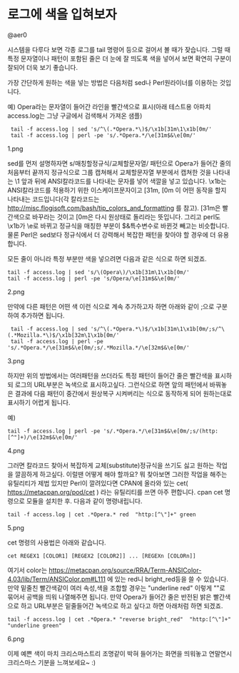 # 로그에 색을 입혀보자

@aer0

시스템을 다루다 보면 각종 로그를 tail 명령어 등으로 걸어서 볼 때가 잦습니다. 그럴 때 특정 문자열이나 패턴이 포함된 줄은 더 눈에 잘 띄도록 색을 넣어서 보면 확연히 구분이 잘되어 더욱 보기 좋습니다.

가장 간단하게 원하는 색을 넣는 방법은 다음처럼 sed나 Perl원라이너를 이용하는 것입니다.

예) Opera라는 문자열이 들어간 라인을 빨간색으로 표시(아래 테스트용 아파치 access.log는 그냥 구글에서 검색해서 가져온 샘플)

```
 tail -f access.log | sed 's/^\(.*Opera.*\)$/\x1b[31m\1\x1b[0m/'
 tail -f access.log | perl -pe 's/.*Opera.*/\e[31m$&\e[0m/'
```
1.png

sed를 먼저 설명하자면 s/매칭할정규식/교체할문자열/ 패턴으로 Opera가 들어간 줄의 처음부터 끝까지 정규식으로 그룹 캡쳐해서 교체할문자열 부분에서 캡쳐한 것을 나타내는 \1 앞과 뒤에 ANSI칼라코드를 나타내는 문자를 넣어 색깔을 넣고 있습니다. \x1b는 ANSI칼라코드를 적용하기 위한 이스케이프문자이고 [31m, [0m 이 어떤 동작을 할지 나타내는 코드입니다(각 칼라코드는 http://misc.flogisoft.com/bash/tip_colors_and_formatting 를 참고). [31m은 빨간색으로 바꾸라는 것이고 [0m은 다시 원상태로 돌리라는 뜻입니다. 그리고 perl도 \x1b가 \e로 바뀌고 정규식을 매칭한 부분이 $&특수변수로 바뀐것 빼고는 비슷합니다. 물론 Perl은 sed보다 정규식에서 더 강력해서 복잡한 패턴을 찾아야 할 경우에 더 유용합니다.

모든 줄이 아니라 특정 부분만 색을 넣으려면 다음과 같은 식으로 하면 되겠죠.

```
tail -f access.log | sed 's/\(Opera\)/\x1b[31m\1\x1b[0m/'
tail -f access.log | perl -pe 's/Opera/\e[31m$&\e[0m/'
````

2.png

만약에 다른 패턴은 어떤 색 이런 식으로 계속 추가하고자 하면 아래와 같이 ;으로 구분하여 추가하면 됩니다.

```
 tail -f access.log | sed 's/^\(.*Opera.*\)$/\x1b[31m\1\x1b[0m/;s/^\(.*Mozilla.*\)$/\x1b[32m\1\x1b[0m/'
 tail -f access.log | perl -pe 's/.*Opera.*/\e[31m$&\e[0m/;s/.*Mozilla.*/\e[32m$&\e[0m/'
``` 

3.png

하지만 위의 방법에서는 여러패턴을 쓰더라도 특정 패턴이 들어간 줄은 빨간색을 표시하되 로그의 URL부분은 녹색으로 표시하고싶다. 그런식으로 하면 앞의 패턴에서 바꿔놓은 결과에 다음 패턴이 중간에서 원상복구 시켜버리는 식으로 동작하게 되어 원하는대로 표시하기 어렵게 됩니다.

예)
```
tail -f access.log | perl -pe 's/.*Opera.*/\e[31m$&\e[0m/;s/(http:[^"]+)/\e[32m$&\e[0m/'
```

4.png

그러면 칼라코드 찾아서 복잡하게 교체(substitute)정규식을 쓰기도 싫고 원하는 작업을 깔끔하게 하고싶다. 이럴땐 어떻게 해야 할까요? 뭐 찾아보면 그러한 작업을 해주는 유틸리티가 제법 있지만 Perl이 깔려있다면 CPAN에 올라와 있는 cet( https://metacpan.org/pod/cet ) 라는 유틸리티를 쓰면 아주 편합니다. cpan cet 명령으로 모듈을 설치한 후. 다음과 같이 명령내립니다.
  
```
tail -f access.log | cet .*Opera.* red  "http:[^\"]+" green
```

5.png

cet 명령의 사용법은 아래와 같습니다.
```
cet REGEX1 [COLOR1] [REGEX2 [COLOR2]] ... [REGEXn [COLORn]]
```

여기서 color는 https://metacpan.org/source/RRA/Term-ANSIColor-4.03/lib/Term/ANSIColor.pm#L111 에 있는 red니 bright_red등을 쓸 수 있습니다. 만약 밑줄친 빨간색같이 여러 속성,색을 조합할 경우는 "underline red" 이렇게 ""로 묶어서 공백을 띄워 나열해주면 됩니다. 만약 Opera가 들어간 줄은 반전된 밝은 빨간색으로 하고 URL부분은 밑줄들어간 녹색으로 하고 싶다고 하면 아래처럼 하면 되겠죠.

```
tail -f access.log | cet .*Opera.* "reverse bright_red"  "http:[^\"]+" "underline green"
```

6.png

이제 예쁜 색이 마치 크리스마스트리 조명같이 박혀 들어가는 화면을 띄워놓고 연말연시 크리스마스 기분을 느껴보세요~ :)
